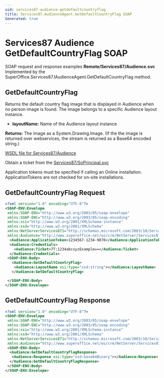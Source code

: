 ```yaml
---
uid: services87-audience-getdefaultcountryflag
title: Services87.AudienceAgent.GetDefaultCountryFlag SOAP
Generated: true
---
```


# Services87 Audience GetDefaultCountryFlag SOAP

SOAP request and response examples **Remote/Services87/Audience.svc**
Implemented by the <see cref="M:SuperOffice.Services87.IAudienceAgent.GetDefaultCountryFlag">SuperOffice.Services87.IAudienceAgent.GetDefaultCountryFlag</see> method.

## GetDefaultCountryFlag

Returns the default country flag image that is displayed in Audience when no person image is found. The image belongs to a specific Audience layout instance.

* **layoutName:** Name of the Audience layout instance

**Returns:** The image as a System.Drawing.Image. (If the the image is returned over webservices, the stream is returned as a Base64 encoded string.)


[WSDL file for Services87/Audience](../Services87-Audience.md)

Obtain a ticket from the [Services87/SoPrincipal.svc](../SoPrincipal/SoPrincipal.md)

Application tokens must be specified if calling an Online installation. ApplicationTokens are not checked for on-site installations.

## GetDefaultCountryFlag Request

```xml
<?xml version="1.0" encoding="UTF-8"?>
<SOAP-ENV:Envelope
 xmlns:SOAP-ENV="http://www.w3.org/2003/05/soap-envelope"
 xmlns:SOAP-ENC="http://www.w3.org/2003/05/soap-encoding"
 xmlns:xsi="http://www.w3.org/2001/XMLSchema-instance"
 xmlns:xsd="http://www.w3.org/2001/XMLSchema"
 xmlns:NetServerServices871="http://schemas.microsoft.com/2003/10/Serialization/"
 xmlns:Audience="http://www.superoffice.net/ws/crm/NetServer/Services87">
  <Audience:ApplicationToken>1234567-1234-9876</Audience:ApplicationToken>
  <Audience:Credentials>
    <Audience:Ticket>7T:1234abcxyzExample==</Audience:Ticket>
  </Audience:Credentials>
 <SOAP-ENV:Body>
   <Audience:GetDefaultCountryFlag>
    <Audience:LayoutName xsi:type="xsd:string"></Audience:LayoutName>
   </Audience:GetDefaultCountryFlag>

 </SOAP-ENV:Body>
</SOAP-ENV:Envelope>

```


## GetDefaultCountryFlag Response

```xml
<?xml version="1.0" encoding="UTF-8"?>
<SOAP-ENV:Envelope
 xmlns:SOAP-ENV="http://www.w3.org/2003/05/soap-envelope"
 xmlns:SOAP-ENC="http://www.w3.org/2003/05/soap-encoding"
 xmlns:xsi="http://www.w3.org/2001/XMLSchema-instance"
 xmlns:xsd="http://www.w3.org/2001/XMLSchema"
 xmlns:NetServerServices871="http://schemas.microsoft.com/2003/10/Serialization/"
 xmlns:Audience="http://www.superoffice.net/ws/crm/NetServer/Services87">
 <SOAP-ENV:Body>
  <Audience:GetDefaultCountryFlagResponse>
   <Audience:Response xsi:type="xsd:base64Binary"></Audience:Response>
  </Audience:GetDefaultCountryFlagResponse>
 </SOAP-ENV:Body>
</SOAP-ENV:Envelope>

```

